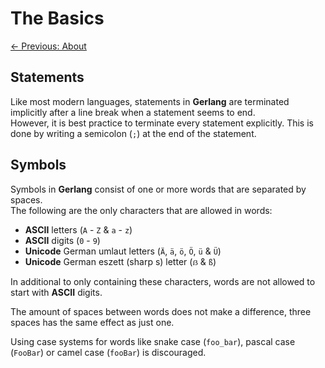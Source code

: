 # The Basics #

[← Previous: About](./about.md)

## Statements ##

Like most modern languages, statements in **Gerlang** are terminated implicitly
 after a line break when a statement seems to end.  
However, it is best practice to terminate every statement explicitly. This is
 done by writing a semicolon (`;`) at the end of the statement.

## Symbols ##

Symbols in **Gerlang** consist of one or more words that are separated by spaces.  
The following are the only characters that are allowed in words:

* **ASCII** letters (`A` - `Z` & `a` - `z`)
* **ASCII** digits (`0` - `9`)
* **Unicode** German umlaut letters (`Ä`, `ä`, `ö`, `Ö`, `ü` & `Ü`)
* **Unicode** German eszett (sharp s) letter (`ẞ` & `ß`)

In additional to only containing these characters, words are not allowed to
 start with **ASCII** digits.

The amount of spaces between words does not make a difference, three spaces has
 the same effect as just one.

Using case systems for words like snake case (`foo_bar`), pascal case (`FooBar`)
 or camel case (`fooBar`) is discouraged.
